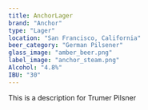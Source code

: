 ```yaml
---
title: AnchorLager
brand: "Anchor"
type: "Lager"
location: "San Francisco, California"
beer_category: "German Pilsener"
glass_image: "amber_beer.png"
label_image: "anchor_steam.png"
Alcohol: "4.8%"
IBU: "30"
---
```


This is a description for Trumer Pilsner